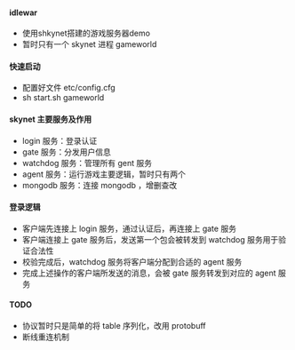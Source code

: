#### idlewar
- 使用shkynet搭建的游戏服务器demo
- 暂时只有一个 skynet 进程 gameworld

#### 快速启动
- 配置好文件 etc/config.cfg
- sh start.sh gameworld

#### skynet 主要服务及作用
- login 服务：登录认证
- gate 服务：分发用户信息
- watchdog 服务：管理所有 gent 服务
- agent 服务：运行游戏主要逻辑，暂时只有两个
- mongodb 服务：连接 mongodb ，增删查改

#### 登录逻辑
- 客户端先连接上 login 服务，通过认证后，再连接上 gate 服务
- 客户端连接上 gate 服务后，发送第一个包会被转发到 watchdog 服务用于验证合法性
- 校验完成后，watchdog 服务将客户端分配到合适的 agent 服务
- 完成上述操作的客户端所发送的消息，会被 gate 服务转发到对应的 agent 服务


#### TODO
- 协议暂时只是简单的将 table 序列化，改用 protobuff
- 断线重连机制
